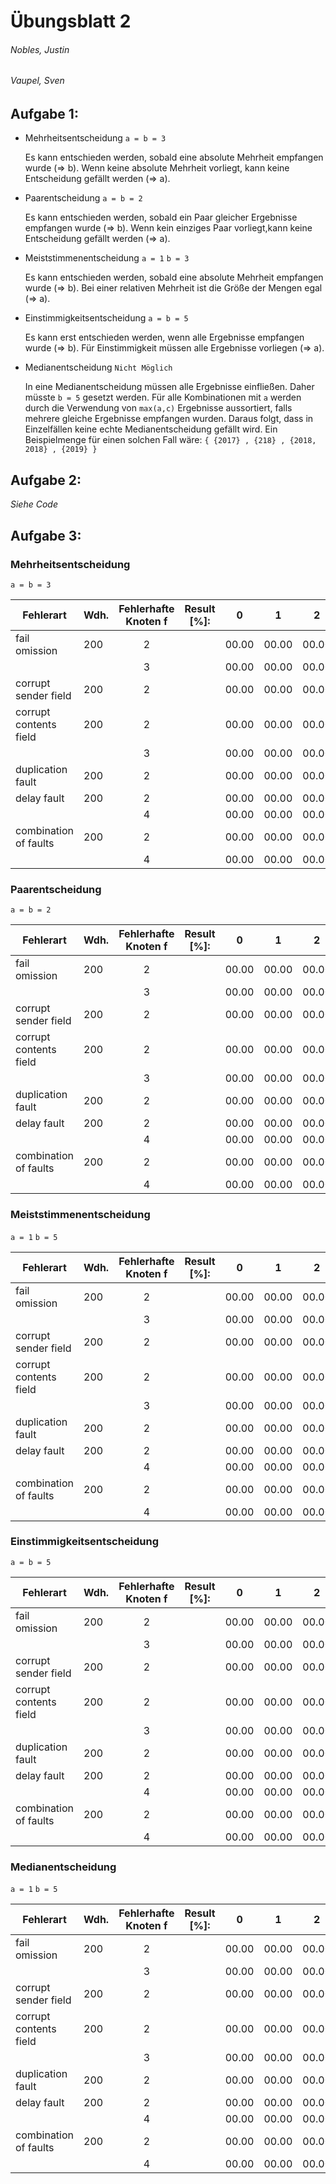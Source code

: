 # Übungsblatt 2
###### Nobles, Justin
###### Vaupel, Sven

## Aufgabe 1:

- Mehrheitsentscheidung
  `a = b = 3`

   Es kann entschieden werden, sobald eine absolute Mehrheit empfangen wurde (&#8658; b).
   Wenn keine absolute Mehrheit vorliegt, kann keine Entscheidung gefällt werden (&#8658; a).


- Paarentscheidung
  `a = b = 2`

   Es kann entschieden werden, sobald ein Paar gleicher Ergebnisse empfangen wurde (&#8658; b).
   Wenn kein einziges Paar vorliegt,kann keine Entscheidung gefällt werden (&#8658; a).


- Meiststimmenentscheidung
  `a = 1`
  `b = 3`

   Es kann entschieden werden, sobald eine absolute Mehrheit empfangen wurde (&#8658; b).
   Bei einer relativen Mehrheit ist die Größe der Mengen egal (&#8658; a).


- Einstimmigkeitsentscheidung
  `a = b = 5`

   Es kann erst entschieden werden, wenn alle Ergebnisse empfangen wurde (&#8658; b).
   Für Einstimmigkeit müssen alle Ergebnisse vorliegen (&#8658; a).


- Medianentscheidung
  `Nicht Möglich`

  In eine Medianentscheidung müssen alle Ergebnisse einfließen. Daher müsste `b = 5` gesetzt werden.
  Für alle Kombinationen mit `a` werden durch die Verwendung von `max(a,c)` Ergebnisse aussortiert, falls mehrere gleiche Ergebnisse empfangen wurden. Daraus folgt, dass in Einzelfällen keine echte  Medianentscheidung gefällt wird.
  Ein Beispielmenge für einen solchen Fall wäre:
  `{ {2017} , {218} , {2018, 2018} , {2019} }`

## Aufgabe 2:

_Siehe Code_

## Aufgabe 3:

### Mehrheitsentscheidung
  `a = b = 3`

  |       Fehlerart        | Wdh. | Fehlerhafte Knoten f | Result [%]: |   0   |   1   |   2   |   3   |   4   |       |
  | ---------------------- | ---- |:--------------------:|:-----------:| ----- | ----- | ----- | ----- | ----- | ----- |
  | fail omission          | 200  |          2           |             | 00.00 | 00.00 | 00.00 | 00.00 | 00.00 | 00.00 |
  |                        |      |          3           |             | 00.00 | 00.00 | 00.00 | 00.00 | 00.00 | 00.00 |
  | corrupt sender field   | 200  |          2           |             | 00.00 | 00.00 | 00.00 | 00.00 | 00.00 | 00.00 |
  | corrupt contents field | 200  |          2           |             | 00.00 | 00.00 | 00.00 | 00.00 | 00.00 | 00.00 |
  |                        |      |          3           |             | 00.00 | 00.00 | 00.00 | 00.00 | 00.00 | 00.00 |
  | duplication fault      | 200  |          2           |             | 00.00 | 00.00 | 00.00 | 00.00 | 00.00 | 00.00 |
  | delay fault            | 200  |          2           |             | 00.00 | 00.00 | 00.00 | 00.00 | 00.00 | 00.00 |
  |                        |      |          4           |             | 00.00 | 00.00 | 00.00 | 00.00 | 00.00 | 00.00 |
  | combination of faults  | 200  |          2           |             | 00.00 | 00.00 | 00.00 | 00.00 | 00.00 | 00.00 |
  |                        |      |          4           |             | 00.00 | 00.00 | 00.00 | 00.00 | 00.00 | 00.00 |


### Paarentscheidung
  `a = b = 2`

  |       Fehlerart        | Wdh. | Fehlerhafte Knoten f | Result [%]: |   0   |   1   |   2   |   3   |   4   |       |
  | ---------------------- | ---- |:--------------------:|:-----------:| ----- | ----- | ----- | ----- | ----- | ----- |
  | fail omission          | 200  |          2           |             | 00.00 | 00.00 | 00.00 | 00.00 | 00.00 | 00.00 |
  |                        |      |          3           |             | 00.00 | 00.00 | 00.00 | 00.00 | 00.00 | 00.00 |
  | corrupt sender field   | 200  |          2           |             | 00.00 | 00.00 | 00.00 | 00.00 | 00.00 | 00.00 |
  | corrupt contents field | 200  |          2           |             | 00.00 | 00.00 | 00.00 | 00.00 | 00.00 | 00.00 |
  |                        |      |          3           |             | 00.00 | 00.00 | 00.00 | 00.00 | 00.00 | 00.00 |
  | duplication fault      | 200  |          2           |             | 00.00 | 00.00 | 00.00 | 00.00 | 00.00 | 00.00 |
  | delay fault            | 200  |          2           |             | 00.00 | 00.00 | 00.00 | 00.00 | 00.00 | 00.00 |
  |                        |      |          4           |             | 00.00 | 00.00 | 00.00 | 00.00 | 00.00 | 00.00 |
  | combination of faults  | 200  |          2           |             | 00.00 | 00.00 | 00.00 | 00.00 | 00.00 | 00.00 |
  |                        |      |          4           |             | 00.00 | 00.00 | 00.00 | 00.00 | 00.00 | 00.00 |

### Meiststimmenentscheidung
  `a = 1`
  `b = 5`

  |       Fehlerart        | Wdh. | Fehlerhafte Knoten f | Result [%]: |   0   |   1   |   2   |   3   |   4   |       |
  | ---------------------- | ---- |:--------------------:|:-----------:| ----- | ----- | ----- | ----- | ----- | ----- |
  | fail omission          | 200  |          2           |             | 00.00 | 00.00 | 00.00 | 00.00 | 00.00 | 00.00 |
  |                        |      |          3           |             | 00.00 | 00.00 | 00.00 | 00.00 | 00.00 | 00.00 |
  | corrupt sender field   | 200  |          2           |             | 00.00 | 00.00 | 00.00 | 00.00 | 00.00 | 00.00 |
  | corrupt contents field | 200  |          2           |             | 00.00 | 00.00 | 00.00 | 00.00 | 00.00 | 00.00 |
  |                        |      |          3           |             | 00.00 | 00.00 | 00.00 | 00.00 | 00.00 | 00.00 |
  | duplication fault      | 200  |          2           |             | 00.00 | 00.00 | 00.00 | 00.00 | 00.00 | 00.00 |
  | delay fault            | 200  |          2           |             | 00.00 | 00.00 | 00.00 | 00.00 | 00.00 | 00.00 |
  |                        |      |          4           |             | 00.00 | 00.00 | 00.00 | 00.00 | 00.00 | 00.00 |
  | combination of faults  | 200  |          2           |             | 00.00 | 00.00 | 00.00 | 00.00 | 00.00 | 00.00 |
  |                        |      |          4           |             | 00.00 | 00.00 | 00.00 | 00.00 | 00.00 | 00.00 |

### Einstimmigkeitsentscheidung
  `a = b = 5`

  |       Fehlerart        | Wdh. | Fehlerhafte Knoten f | Result [%]: |   0   |   1   |   2   |   3   |   4   |       |
  | ---------------------- | ---- |:--------------------:|:-----------:| ----- | ----- | ----- | ----- | ----- | ----- |
  | fail omission          | 200  |          2           |             | 00.00 | 00.00 | 00.00 | 00.00 | 00.00 | 00.00 |
  |                        |      |          3           |             | 00.00 | 00.00 | 00.00 | 00.00 | 00.00 | 00.00 |
  | corrupt sender field   | 200  |          2           |             | 00.00 | 00.00 | 00.00 | 00.00 | 00.00 | 00.00 |
  | corrupt contents field | 200  |          2           |             | 00.00 | 00.00 | 00.00 | 00.00 | 00.00 | 00.00 |
  |                        |      |          3           |             | 00.00 | 00.00 | 00.00 | 00.00 | 00.00 | 00.00 |
  | duplication fault      | 200  |          2           |             | 00.00 | 00.00 | 00.00 | 00.00 | 00.00 | 00.00 |
  | delay fault            | 200  |          2           |             | 00.00 | 00.00 | 00.00 | 00.00 | 00.00 | 00.00 |
  |                        |      |          4           |             | 00.00 | 00.00 | 00.00 | 00.00 | 00.00 | 00.00 |
  | combination of faults  | 200  |          2           |             | 00.00 | 00.00 | 00.00 | 00.00 | 00.00 | 00.00 |
  |                        |      |          4           |             | 00.00 | 00.00 | 00.00 | 00.00 | 00.00 | 00.00 |

### Medianentscheidung
  `a = 1`
  `b = 5`

  |       Fehlerart        | Wdh. | Fehlerhafte Knoten f | Result [%]: |   0   |   1   |   2   |   3   |   4   |       |
  | ---------------------- | ---- |:--------------------:|:-----------:| ----- | ----- | ----- | ----- | ----- | ----- |
  | fail omission          | 200  |          2           |             | 00.00 | 00.00 | 00.00 | 00.00 | 00.00 | 00.00 |
  |                        |      |          3           |             | 00.00 | 00.00 | 00.00 | 00.00 | 00.00 | 00.00 |
  | corrupt sender field   | 200  |          2           |             | 00.00 | 00.00 | 00.00 | 00.00 | 00.00 | 00.00 |
  | corrupt contents field | 200  |          2           |             | 00.00 | 00.00 | 00.00 | 00.00 | 00.00 | 00.00 |
  |                        |      |          3           |             | 00.00 | 00.00 | 00.00 | 00.00 | 00.00 | 00.00 |
  | duplication fault      | 200  |          2           |             | 00.00 | 00.00 | 00.00 | 00.00 | 00.00 | 00.00 |
  | delay fault            | 200  |          2           |             | 00.00 | 00.00 | 00.00 | 00.00 | 00.00 | 00.00 |
  |                        |      |          4           |             | 00.00 | 00.00 | 00.00 | 00.00 | 00.00 | 00.00 |
  | combination of faults  | 200  |          2           |             | 00.00 | 00.00 | 00.00 | 00.00 | 00.00 | 00.00 |
  |                        |      |          4           |             | 00.00 | 00.00 | 00.00 | 00.00 | 00.00 | 00.00 |
